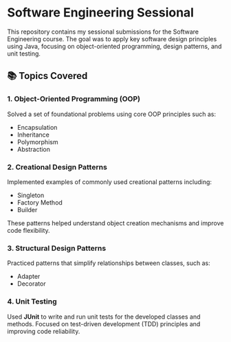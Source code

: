 # Software Engineering Sessional

This repository contains my sessional submissions for the Software Engineering course. The goal was to apply key software design principles using Java, focusing on object-oriented programming, design patterns, and unit testing.

## 📚 Topics Covered

### 1. Object-Oriented Programming (OOP)
Solved a set of foundational problems using core OOP principles such as:
- Encapsulation
- Inheritance
- Polymorphism
- Abstraction

### 2. Creational Design Patterns
Implemented examples of commonly used creational patterns including:
- Singleton
- Factory Method
- Builder
  
These patterns helped understand object creation mechanisms and improve code flexibility.

### 3. Structural Design Patterns
Practiced patterns that simplify relationships between classes, such as:
- Adapter
- Decorator

### 4. Unit Testing
Used **JUnit** to write and run unit tests for the developed classes and methods. Focused on test-driven development (TDD) principles and improving code reliability.
